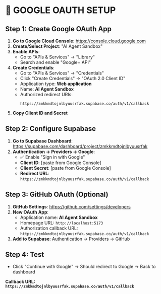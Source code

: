 # 🔐 **GOOGLE OAUTH SETUP**

## **Step 1: Create Google OAuth App**

1. **Go to Google Cloud Console**: https://console.cloud.google.com
2. **Create/Select Project**: "AI Agent Sandbox" 
3. **Enable APIs**:
   - Go to "APIs & Services" → "Library"
   - Search and enable "Google+ API"
4. **Create Credentials**:
   - Go to "APIs & Services" → "Credentials"
   - Click "Create Credentials" → "OAuth 2.0 Client ID"
   - Application type: **Web application**
   - Name: **AI Agent Sandbox**
   - Authorized redirect URIs:
     ```
     https://zmkkmdtojnlbyuusrfak.supabase.co/auth/v1/callback
     ```
5. **Copy Client ID and Secret**

## **Step 2: Configure Supabase**

1. **Go to Supabase Dashboard**: https://supabase.com/dashboard/project/zmkkmdtojnlbyuusrfak
2. **Authentication → Providers → Google**:
   - ✅ Enable "Sign in with Google"
   - **Client ID**: [paste from Google Console]
   - **Client Secret**: [paste from Google Console]
   - **Redirect URL**: `https://zmkkmdtojnlbyuusrfak.supabase.co/auth/v1/callback`

## **Step 3: GitHub OAuth (Optional)**

1. **GitHub Settings**: https://github.com/settings/developers
2. **New OAuth App**:
   - Application name: **AI Agent Sandbox**
   - Homepage URL: `http://localhost:5173`
   - Authorization callback URL: `https://zmkkmdtojnlbyuusrfak.supabase.co/auth/v1/callback`
3. **Add to Supabase**: Authentication → Providers → GitHub

## **Step 4: Test**
- Click "Continue with Google" → Should redirect to Google → Back to dashboard

**Callback URL: `https://zmkkmdtojnlbyuusrfak.supabase.co/auth/v1/callback`**